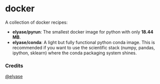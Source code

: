 docker
======

A collection of docker recipes:

* **elyase/pyrun**: The smallest docker image for python with only **18.44 MB**.
* **elyase/conda**: A light but fully functional python conda image. This is recommended if you want to use the scientific stack (numpy, pandas, ipython, sklearn) where the conda packaging system shines.

### Credits

[@elyase](http://yasermartinez.com)
